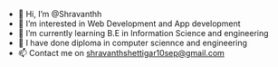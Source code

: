 - 👋 Hi, I’m @Shravanthh
- 👀 I’m interested in Web Development and App development
- 🌱 I’m currently learning B.E in Information Science and engineering
- 💞️ I have done diploma in computer sciennce and engineering
- 📫 Contact me on shravanthshettigar10sep@gmail.com

<!---
Shravanthh/Shravanthh is a ✨ special ✨ repository because its `README.md` (this file) appears on your GitHub profile.
You can click the Preview link to take a look at your changes.
--->
